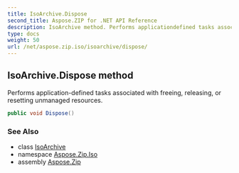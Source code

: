 ```yaml
---
title: IsoArchive.Dispose
second_title: Aspose.ZIP for .NET API Reference
description: IsoArchive method. Performs applicationdefined tasks associated with freeing releasing or resetting unmanaged resources
type: docs
weight: 50
url: /net/aspose.zip.iso/isoarchive/dispose/
---
```

## IsoArchive.Dispose method

Performs application-defined tasks associated with freeing, releasing, or resetting unmanaged resources.

```csharp
public void Dispose()
```

### See Also

* class [IsoArchive](../)
* namespace [Aspose.Zip.Iso](../../isoarchive/)
* assembly [Aspose.Zip](../../../)



